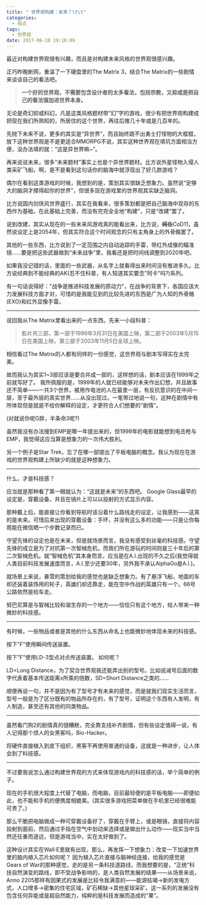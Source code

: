 ```yaml
---
title: " 世界观构建：未来？\t\t"
categories:
  - 视点
tags:
  - 世界观
date: 2017-06-10 19:16:09
---
```


最近对构建世界观很有兴趣，而且是对构建未来风格的世界观很感兴趣。

正巧昨晚断网，重温了一下硬盘里的The Matrix 3，结合The Matrix的一些剧情来谈谈自己的看法吧。

> **一个好的世界观，不需要包含设计者的太多看法，包括宗教，又抑或是把自己的看法强加进世界本身。**

无论是奇幻抑或科幻，凡是这类风格题材带“幻”字的游戏，很少有把世界观构建成把现在我们所熟知的，所居住的这个世界，再往后推几十年或是几百年的。

先抛下未来不说，更多的其实是“异世界”，而且始终跳不出勇士打怪物的大框框，放下这种世界观是不是更适合MMORPG不说，其实这种世界观在填坑方面相当方便，没办法填的就：“这是异世界嘛~”。

再来说说未来，很多“未来题材”事实上也是个异世界题材。比方说外星怪物入侵人类采矿飞船，啊，是不是看到这句话你的脑海中就浮现出了好几款游戏？

偶尔在看到这类游戏的时候，我想到的是，策划其实很缺乏想象力。虽然说“足够大的脑洞才撑得起你的世界”，但很多现在游戏里的世界观其实缺乏脑洞。

比方说国内剑侠风世界盛行，其实在我看来，很多策划都是把自己脑海中现存的东西作为基础，在此基础上完善，而没有完完全全地“构建”，只是“改建”罢了。

说到改建，其实从现在的一些未来风游戏真的能看出来，比方说，~~鳕鱼~~CoD11，虽然说设定上是2054年，但其实符合这个时间观念的只有主角身上的外骨骼罢了。

其他的一些东西，比方说到了一定范围之内自动追踪的手雷，带红外成像的瞄准镜……要是把这些武器做到“未来战争”里，我看还是把时间线调整到2020年吧。

如果我没记错的话，里面的一些武器，从名字上就看得出来时间没有推进多久。比方说经典到不能经典的AK(忍不住科普，有人知道其实要念"阿卡"吗?)系列。

有一句话说得好："战争是推进科技发展的原动力"，在战争的背景下，各国应该大力发展科技方面才对，可惜的是我能见到的比较先进的东西是广为人知的外骨骼(EXO)和红外显像手雷。

* * *

说回我从The Matrix里看出来的一点东西。先来一小段科普：

> 影片共三部，第一部于1999年3月31日在美国上映，第二部于2003年5月15日在美国上映，第三部于2003年11月5日全球上映。

相信看过The Matrix的人都有同样的一份感觉，这世界观与剧本写得实在太完美。

故而我认为其实1~3部应该是要合并成一部的，这样想的话，剧本应该在1999年之前就写好了。 我所佩服的是，1999年的人就已经能够对未来作出幻想，并且故事还不简单——一共3个世界，被用作电池的人在最里一层，有反抗意识的在中间一层，至于最外层的真实世界……从没出现过。一笔带过地说一句，这种在剧情中有所体现但是就是不给你解释的设定，才更符合人们想要的“剧情”。

(对就说你呢G胖，半条命3呢?) 

虽然我没有办法搜到EMP是哪一年提出来的，但1999年的电影就能想到电击枪与EMP，我觉得这应当算是想象力的一次伟大胜利。

另一个例子是Star Trek，忘了在哪一部提出了平板电脑的概念。我认为现在在游戏的世界观构建上所缺少的就是这种想象力。

* * *

什么，才是科技感？

应当就是那种看了第一眼就认为：“这就是未来”的东西吧。 Google Glass最早的设定是，穿戴设备，并且在镜片上可以以投射的方式显示内容。

那种戴上后，能直接让你看到导航时该沿着什么路线走的设定，让我感到——这真的是未来。可惜后来出现的穿戴设备：手环，并没有这么多的功能——只是让你每周能在微信晒一个步数记录而已。

守望先锋的设定也是在未来，但是就场景而言，我没有感受到丝毫的科技感。守望先锋的成立是为了对抗第一次智械危机，而我们所在游玩的时间则是三十年后的第二次智械危机。就“智械危机”其本身而言，应当是在A.I.出现的不久之后(我觉得就人类目前科技发展速度而言，A.I.至少还要30年，另外我不承认AlphaGo是A.I.)。

就场景上来说，暴雪的策划给我的感觉也是缺乏想象力。有了悬浮飞船，地面的车却还装着装饰用的轮子，英雄们却还靠走，能在空中作战的英雄只有一个。66号公路依然是给车走。

努巴尼算是与智械比较和谐生存的一个地方——恰恰只有这个地方，给人带来一种微妙的科技感。

* * *

有时候，一些物品或者是其他的什么东西从命名上也能微妙地体现未来的科技感。

按下"F"使用瞬间传送装置。

按下"F"使用LD-3型点对点传送装置。 如何呢？ 

LD=Long Distance，为了契合世界观我还能弄出别的型号。比如说减号后面的数字代表着基本传送距离x所乘的倍数，SD=Short Distance之类的……

顺便再说一句，并不是因为有了型号才有未来的感觉，而是就我们现实生活而言，型号一般是为了区分既有的物品所存在的，有了型号，证明这个东西有人发明，有人制造，甚至还有其他的同类物品。

* * *

虽然看门狗2的剧情真的很糟糕，完全靠支线补齐剧情，但有些设定值得一说，有人记得那个烦人的女黑客吗，Bio-Hacker。

将硬件直接植入到皮下组织，黑客不再使用普通的设备，这就是一种进步，让人体会到了科技感。

* * *

不过要我说怎么通过构建世界观的方式来体现游戏内的科技感的话，举个简单的例子。

现在的手机很大程度上代替了电脑，而电脑，目前最轻便的是平板电脑——即便如此，也不能和手机的便携度相媲美。(其实很多游戏把菜单做在手机里已经很难能可贵了。)

那么干脆把电脑做成一种可穿戴设备好了，穿戴在手臂上，或是眼镜，直接将内容投射到面前，然后通过手指在空气中划动来选择或是做出什么动作——现实当中当然还任重而道远，但是游戏当中，实在太好做到了。

这种设计其实在Wall·E里就有出现，那么，再发挥一下想象力：改变一下加速世界里的脑内植入芯片如何呢？ 因为植入芯片直接与脑神经连接，给我的感觉是Gears of War的那种感觉，走的是另一条科技道路线，而我想要的是，“正统”科技自然演变的路线，即不受战争影响的，是人类自然发展的结果——从场景来说，Anno 2205那样有因果式的发展是比较令我满意的——能源枯竭->新的发电方式，人口增多->密集的住宅区域，矿石稀缺->其他星球采矿。这一系列的发展没有包含任何异能或是超自然能力，纯粹的是科技发展而造成的“果”。